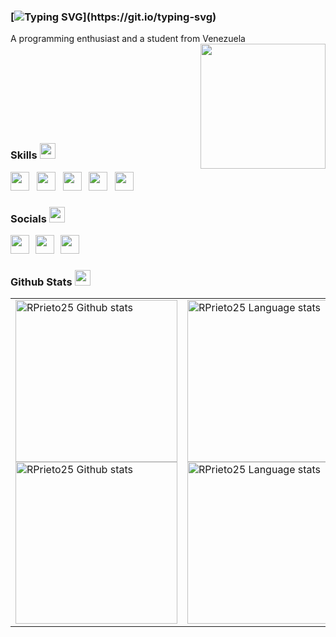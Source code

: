 ### [![Typing SVG](https://readme-typing-svg.demolab.com?font=Fira+Code&pause=1000&color=B0FC38&width=435&lines=Hi+there+;I+am+Ricardo+Prieto.)](https://git.io/typing-svg)
A programming enthusiast and a student from Venezuela
<img align="right" height="200" src="https://media.giphy.com/media/ao9DUiTKH60XS/giphy.gif"/>
<br><br><br><br><br><br><br><br><br>

### <b> Skills </b> <img src="https://media2.giphy.com/media/QssGEmpkyEOhBCb7e1/giphy.gif?cid=ecf05e47a0n3gi1bfqntqmob8g9aid1oyj2wr3ds3mg700bl&rid=giphy.gif" width ="25">
<p align='left'>
<a href="https://www.python.org/" target="_blank"><img height="30" src="https://img.shields.io/badge/-Python-%23333?style=for-the-badge&logo=Python&logoColor=B0FC38"></a>&nbsp;&nbsp;
<a href="https://code.visualstudio.com/docs/languages/cpp" target="_blank"><img height="30" src="https://img.shields.io/badge/-C++-%23333?style=for-the-badge&logo=cplusplus&logoColor=B0FC38&"></a>&nbsp;&nbsp;
<a href="https://github.com/RPrieto25" target="_blank"><img height="30" src="https://img.shields.io/badge/-Github-%23333?style=for-the-badge&logo=github&logoColor=B0FC38&"></a>&nbsp;&nbsp;
<a href="https://numpy.org/" target="_blank"><img height="30" src="https://img.shields.io/badge/-Numpy-%23333?style=for-the-badge&logo=numpy&logoColor=B0FC38&"></a>&nbsp;&nbsp;
<a href="https://code.visualstudio.com/" target="_blank"><img height="30" src="https://img.shields.io/badge/-VS Code-%23333?style=for-the-badge&logo=VSCode&logoColor=B0FC38"></a>&nbsp;&nbsp;
 </p>
                                                                
### <b> Socials <b> <img src="https://media.giphy.com/media/TEnXkcsHrP4YedChhA/giphy.gif" width ="25"> 
<p align='left'>
   <a target="_blank"><img height="30" src="https://img.shields.io/badge/-Linkedin-%23333?style=for-the-badge&logo=Linkedin&logoColor=B0FC38"></a>&nbsp;&nbsp;      
<a href="https://github.com/UjwalKandi" target="_blank"><img height="30" src="https://img.shields.io/badge/-Gmail-%23333?style=for-the-badge&logo=gmail&logoColor=B0FC38&link=mailto:ricardo250506@gmail.com"></a>&nbsp;&nbsp;
    <a href="https://github.com/UjwalKandi" target="_blank"><img height="30" src="https://img.shields.io/badge/-Discord-%23333?style=for-the-badge&logo=discord&logoColor=B0FC38&link=mailto:ricardo250506@gmail.com"></a>&nbsp;&nbsp;
 </p>

### <b> Github Stats </b> <img src="https://media.giphy.com/media/iY8CRBdQXODJSCERIr/giphy.gif" width="25">
<p align="center">
<table>
    <tr>
        <td>
            <a href="https://github.com/RPrieto25/github-readme-stats#gh-light-mode-only">
            <img height=259 src="https://github-readme-stats-git-masterrstaa-rickstaa.vercel.app/api?username=RPrieto25&show_icons=true&line_height=28&hide_border=true&card_width=347&include_all_commits=true&role=owner,collaborator&show=reviews,discussions_answered&rank_icon=percentile&exclude_repo=github-readme-stats&theme=default#gh-light-mode-only" alt="RPrieto25 Github stats" />
            </a>
            <a href="https://github.com/RPrieto25/github-readme-stats#gh-dark-mode-only">
            <img height=259 src="https://github-readme-stats-git-masterrstaa-rickstaa.vercel.app/api?username=RPrieto25&show_icons=true&line_height=28&hide_border=true&card_width=347&include_all_commits=true&role=owner,collaborator&show=reviews,discussions_answered&rank_icon=percentile&exclude_repo=github-readme-stats&theme=dark&bg_color=000000#gh-dark-mode-only" alt="RPrieto25 Github stats" />
            </a>
        </td>
        <td>
            <a href="https://github.com/RPrieto25/github-readme-stats#gh-light-mode-only">
            <img height=259 src="https://github-readme-stats-git-masterrstaa-rickstaa.vercel.app/api/top-langs/?username=RPrieto25&layout=compact&langs_count=12&hide_border=true&role=owner,collaborator&theme=default#gh-light-mode-only" alt="RPrieto25 Language stats" />
            </a>
            <a href="https://github.com/RPrieto25/github-readme-stats#gh-dark-mode-only">
            <img height=259 src="https://github-readme-stats-git-masterrstaa-rickstaa.vercel.app/api/top-langs/?username=RPrieto25&layout=compact&langs_count=12&hide_border=true&role=owner,collaborator&theme=dark&bg_color=000000#gh-dark-mode-only" alt="RPrieto25 Language stats" />
            </a>
        </td>
    </tr>
</table>
</p>


<!--
<picture><img width="20px" src = "https://github.com/7oSkaaa/7oSkaaa/blob/main/Images/about_me.gif?raw=true" width = 20px></picture>
<p align = "center">

[<img src="https://img.shields.io/badge/kaggle-%2312100E.svg?&style=for-the-badge&logo=kaggle&logoColor=white&color=black" />](https://www.kaggle.com/themlphdstudent)
[<img src ="https://img.shields.io/badge/website-%23.svg?&style=for-the-badge&logo=www&logoColor=white%22&color=black">](https://durgeshsamariya.github.io)
[<img src="https://img.shields.io/badge/twitter-%231DA1F2.svg?&style=for-the-badge&logo=twitter&logoColor=white&color=black" />](https://twitter.com/themlphdstudent) 
[<img src="https://img.shields.io/badge/linkedin-%2312100E.svg?&style=for-the-badge&logo=linkedin&logoColor=white&color=black" />](https://www.linkedin.com/in/durgeshsamariya/)
[<img src="https://img.shields.io/badge/medium-%2312100E.svg?&style=for-the-badge&logo=medium&logoColor=white&color=black" />](https://medium.com/@themlphdstudent)
[<img src="https://img.shields.io/badge/instagram-%2312100E.svg?&style=for-the-badge&logo=instagram&logoColor=white&color=black" />](https://instagram.com/themlphdstudent)
</p>

</div>
<p  align="center">
<img src="https://user-images.githubusercontent.com/73097560/115834477-dbab4500-a447-11eb-908a-139a6edaec5c.gif">             


